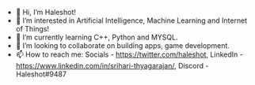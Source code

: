 - 👋 Hi, I’m Haleshot!
- 👀 I’m interested in Artificial Intelligence, Machine Learning and Internet of Things!
- 🌱 I’m currently learning C++, Python and MYSQL.
- 💞️ I’m looking to collaborate on building apps, game development.
- 📫 How to reach me:
Socials - 
https://twitter.com/haleshot, 
LinkedIn - https://www.linkedin.com/in/srihari-thyagarajan/, 
Discord - Haleshot#9487

<!---
LeoTeo2828/LeoTeo2828 is a ✨ special ✨ repository because its `README.md` (this file) appears on your GitHub profile.
You can click the Preview link to take a look at your changes.
--->

